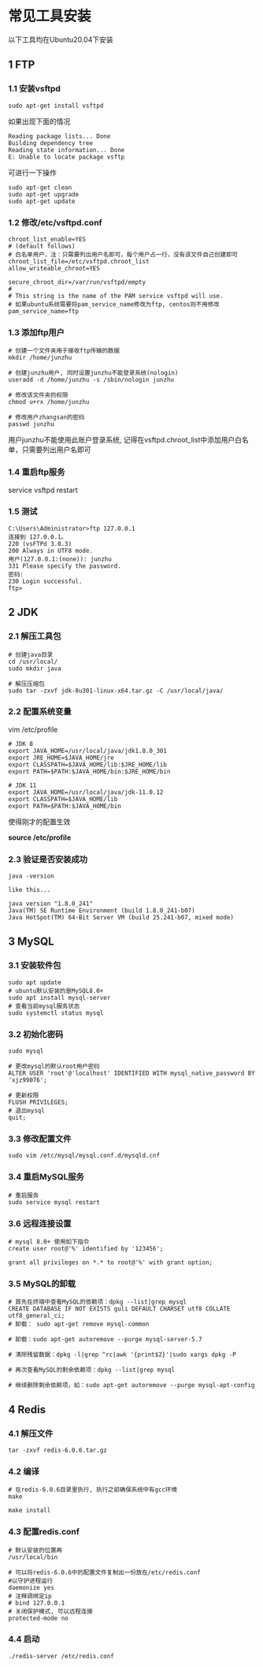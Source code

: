 # 常见工具安装

以下工具均在Ubuntu20.04下安装

## 1 FTP

### 1.1 安装vsftpd

```
sudo apt-get install vsftpd
```

如果出现下面的情况

```
Reading package lists... Done
Building dependency tree
Reading state information... Done
E: Unable to locate package vsftp
```

可进行一下操作

```
sudo apt-get clean
sudo apt-get upgrade
sudo apt-get update
```

### 1.2 修改/etc/vsftpd.conf

```
chroot_list_enable=YES
# (default follows)
# 白名单用户，注：只需要列出用户名即可，每个用户占一行，没有该文件自己创建即可
chroot_list_file=/etc/vsftpd.chroot_list
allow_writeable_chroot=YES

secure_chroot_dir=/var/run/vsftpd/empty
#
# This string is the name of the PAM service vsftpd will use.
# 如果ubuntu系统需要将pam_service_name修改为ftp, centos则不用修改
pam_service_name=ftp
```

### 1.3 添加ftp用户

```
# 创建一个文件夹用于接收ftp传输的数据
mkdir /home/junzhu

# 创建junzhu用户, 同时设置junzhu不能登录系统(nologin)
useradd -d /home/junzhu -s /sbin/nologin junzhu

# 修改该文件夹的权限
chmod u+rx /home/junzhu

# 修改用户zhangsan的密码
passwd junzhu
```

用户junzhu不能使用此账户登录系统, 记得在vsftpd.chroot_list中添加用户白名单，只需要列出用户名即可

### 1.4 重启ftp服务

service vsftpd restart

### 1.5 测试

```
C:\Users\Administrator>ftp 127.0.0.1
连接到 127.0.0.1。
220 (vsFTPd 3.0.3)
200 Always in UTF8 mode.
用户(127.0.0.1:(none)): junzhu
331 Please specify the password.
密码:
230 Login successful.
ftp>
```

## 2 JDK

### 2.1 解压工具包

```shell
# 创建java目录
cd /usr/local/
sudo mkdir java
	
# 解压压缩包
sudo tar -zxvf jdk-8u301-linux-x64.tar.gz -C /usr/local/java/
```

### 2.2 配置系统变量

vim /etc/profile

```shell
# JDK 8
export JAVA_HOME=/usr/local/java/jdk1.8.0_301
export JRE_HOME=$JAVA_HOME/jre
export CLASSPATH=$JAVA_HOME/lib:$JRE_HOME/lib
export PATH=$PATH:$JAVA_HOME/bin:$JRE_HOME/bin

# JDK 11
export JAVA_HOME=/usr/local/java/jdk-11.0.12
export CLASSPATH=$JAVA_HOME/lib
export PATH=$PATH:$JAVA_HOME/bin
```

使得刚才的配置生效

**source /etc/profile**

### 2.3 验证是否安装成功

```shell
java -version

like this...

java version "1.8.0_241"
Java(TM) SE Runtime Environment (build 1.8.0_241-b07)
Java HotSpot(TM) 64-Bit Server VM (build 25.241-b07, mixed mode)
```



## 3 MySQL

### 3.1 安装软件包

```shell
sudo apt update
# ubuntu默认安装的是MySQL8.0+
sudo apt install mysql-server
# 查看当前mysql服务状态
sudo systemctl status mysql
```

### 3.2 初始化密码

```mysql
sudo mysql

# 更改mysql的默认root用户密码
ALTER USER 'root'@'localhost' IDENTIFIED WITH mysql_native_password BY 'xjz99076'; 

# 更新权限
FLUSH PRIVILEGES;
# 退出mysql
quit; 
```

### 3.3 修改配置文件

```shell
sudo vim /etc/mysql/mysql.conf.d/mysqld.cnf
```

### 3.4 重启MySQL服务

```shell
# 重启服务
sudo service mysql restart
```

### 3.6 远程连接设置

```mysql
# mysql 8.0+ 使用如下指令
create user root@'%' identified by '123456';
 
grant all privileges on *.* to root@'%' with grant option;
```

### 3.5 MySQL的卸载

```mysql
# 首先在终端中查看MySQL的依赖项：dpkg --list|grep mysql
CREATE DATABASE IF NOT EXISTS guli DEFAULT CHARSET utf8 COLLATE utf8_general_ci;
# 卸载： sudo apt-get remove mysql-common

# 卸载：sudo apt-get autoremove --purge mysql-server-5.7

# 清除残留数据：dpkg -l|grep ^rc|awk '{print$2}'|sudo xargs dpkg -P

# 再次查看MySQL的剩余依赖项：dpkg --list|grep mysql

# 继续删除剩余依赖项，如：sudo apt-get autoremove --purge mysql-apt-config
```



## 4 Redis

### 4.1 解压文件

```shell
tar -zxvf redis-6.0.6.tar.gz
```

### 4.2 编译

```shell
# 在redis-6.0.6目录里执行, 执行之前确保系统中有gcc环境
make

make install
```

### 4.3 配置redis.conf

```shell
# 默认安装的位置再
/usr/local/bin

# 可以将redis-6.0.6中的配置文件复制出一份放在/etc/redis.conf
#以守护进程运⾏
daemonize yes
# 注释调绑定ip
# bind 127.0.0.1
# 关闭保护模式, 可以远程连接
protected-mode no
```

### 4.4 启动

```shell
./redis-server /etc/redis.conf
```



